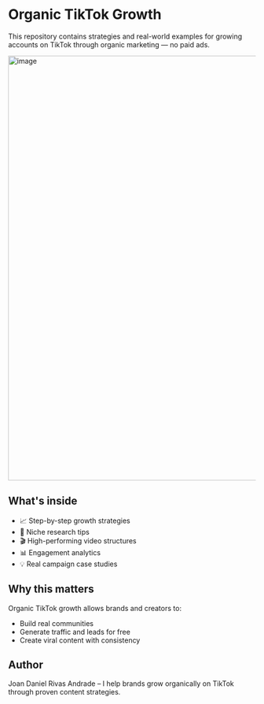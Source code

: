 # Organic TikTok Growth

This repository contains strategies and real-world examples for growing accounts on TikTok through organic marketing — no paid ads.

<img width="1918" height="863" alt="image" src="https://github.com/user-attachments/assets/8c71bfda-2465-4df7-a6d9-1bb7121710c3" />


## What's inside
- 📈 Step-by-step growth strategies
- 🎯 Niche research tips
- 🎬 High-performing video structures
- 📊 Engagement analytics
- 💡 Real campaign case studies

## Why this matters
Organic TikTok growth allows brands and creators to:
- Build real communities
- Generate traffic and leads for free
- Create viral content with consistency

## Author
Joan Daniel Rivas Andrade – I help brands grow organically on TikTok through proven content strategies.
